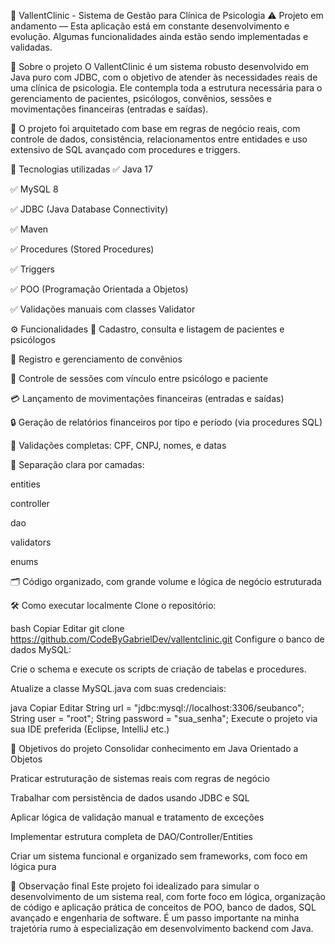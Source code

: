 🧠 VallentClinic - Sistema de Gestão para Clínica de Psicologia
⚠️ Projeto em andamento — Esta aplicação está em constante desenvolvimento e evolução. Algumas funcionalidades ainda estão sendo implementadas e validadas.

📌 Sobre o projeto
O VallentClinic é um sistema robusto desenvolvido em Java puro com JDBC, com o objetivo de atender às necessidades reais de uma clínica de psicologia. Ele contempla toda a estrutura necessária para o gerenciamento de pacientes, psicólogos, convênios, sessões e movimentações financeiras (entradas e saídas).

🧩 O projeto foi arquitetado com base em regras de negócio reais, com controle de dados, consistência, relacionamentos entre entidades e uso extensivo de SQL avançado com procedures e triggers.

🚀 Tecnologias utilizadas
✅ Java 17

✅ MySQL 8

✅ JDBC (Java Database Connectivity)

✅ Maven

✅ Procedures (Stored Procedures)

✅ Triggers

✅ POO (Programação Orientada a Objetos)

✅ Validações manuais com classes Validator

⚙️ Funcionalidades
👥 Cadastro, consulta e listagem de pacientes e psicólogos

📑 Registro e gerenciamento de convênios

📆 Controle de sessões com vínculo entre psicólogo e paciente

💳 Lançamento de movimentações financeiras (entradas e saídas)

🔒 Geração de relatórios financeiros por tipo e período (via procedures SQL)

🔎 Validações completas: CPF, CNPJ, nomes, e datas

🧩 Separação clara por camadas:

entities

controller

dao

validators

enums

🗂️ Código organizado, com grande volume e lógica de negócio estruturada

🛠️ Como executar localmente
Clone o repositório:

bash
Copiar
Editar
git clone https://github.com/CodeByGabrielDev/vallentclinic.git
Configure o banco de dados MySQL:

Crie o schema e execute os scripts de criação de tabelas e procedures.

Atualize a classe MySQL.java com suas credenciais:

java
Copiar
Editar
String url = "jdbc:mysql://localhost:3306/seubanco";
String user = "root";
String password = "sua_senha";
Execute o projeto via sua IDE preferida (Eclipse, IntelliJ etc.)

🎯 Objetivos do projeto
Consolidar conhecimento em Java Orientado a Objetos

Praticar estruturação de sistemas reais com regras de negócio

Trabalhar com persistência de dados usando JDBC e SQL

Aplicar lógica de validação manual e tratamento de exceções

Implementar estrutura completa de DAO/Controller/Entities

Criar um sistema funcional e organizado sem frameworks, com foco em lógica pura

📌 Observação final
Este projeto foi idealizado para simular o desenvolvimento de um sistema real, com forte foco em lógica, organização de código e aplicação prática de conceitos de POO, banco de dados, SQL avançado e engenharia de software.
É um passo importante na minha trajetória rumo à especialização em desenvolvimento backend com Java.
